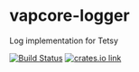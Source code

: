 # vapcore-logger

Log implementation for Tetsy

[![Build Status](https://travis-ci.org/paritytech/ethcore-logger.svg?branch=master)](https://travis-ci.org/paritytech/ethcore-logger)
[![crates.io link](https://img.shields.io/crates/v/ethcore-logger.svg)](https://crates.io/crates/ethcore-logger)
